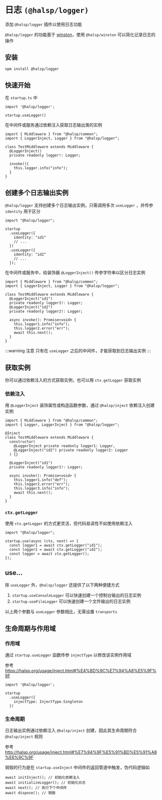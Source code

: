 # 日志 `(@halsp/logger)`

添加 `@halsp/logger` 插件以使用日志功能

`@halsp/logger` 的功能基于 [winston](https://github.com/winstonjs/winston)，使用 `@halsp/winston` 可以简化记录日志的操作

## 安装

```sh
npm install @halsp/logger
```

## 快速开始

在 `startup.ts` 中

```TS
import '@halsp/logger';

startup.useLogger()
```

在中间件或服务通过依赖注入获取日志输出类的实例

```TS
import { Middleware } from "@halsp/common";
import { LoggerInject, Logger } from "@halsp/logger";

class TestMiddleware extends Middleware {
  @LoggerInject()
  private readonly logger!: Logger;

  invoke(){
    this.logger.info("info");
  }
}
```

## 创建多个日志输出实例

`@halsp/logger` 支持创建多个日志输出实例，只需调用多次 `useLogger` ，并传参 `identity` 用于区分

```TS
import "@halsp/logger";

startup
  .useLogger({
    identity: "id1"
    // ...
  })
  .useLogger({
    identity: "id2"
    // ...
  });
```

在中间件或服务中，给装饰器 `@LoggerInject()` 传参字符串以区分日志实例

```TS
import { Middleware } from "@halsp/common";
import { LoggerInject, Logger } from "@halsp/logger";

class TestMiddleware extends Middleware {
  @LoggerInject("id1")
  private readonly logger1!: Logger;
  @LoggerInject("id2")
  private readonly logger2!: Logger;

  async invoke(): Promise<void> {
    this.logger1.info("info");
    this.logger2.error("err");
    await this.next();
  }
}
```

:::warning 注意
只有在 `useLogger` 之后的中间件，才能获取到日志输出实例
:::

## 获取实例

你可以通过依赖注入的方式获取实例，也可以用 `ctx.getLogger` 获取实例

### 依赖注入

用 `@LoggerInject` 装饰属性或构造函数参数，通过 `@halsp/inject` 依赖注入创建实例

```TS
import { Middleware } from "@halsp/common";
import { Logger, LoggerInject } from "@halsp/logger";

@Inject
class TestMiddleware extends Middleware {
  constructor(
    @LoggerInject private readonly logger1: Logger,
    @LoggerInject("id2") private readonly logger2: Logger
  ) {}

  @LoggerInject("id1")
  private readonly logger1!: Logger;

  async invoke(): Promise<void> {
    this.logger1.info("def");
    this.logger2.error("err");
    this.logger3.info("info");
    await this.next();
  }
}
```

### `ctx.getLogger`

使用 `ctx.getLogger` 的方式更灵活，但代码易读性不如使用依赖注入

```TS
import "@halsp/logger";

startup.use(async (ctx, next) => {
  const logger1 = await ctx.getLogger("id1");
  const logger2 = await ctx.getLogger("id2");
  const logger = await ctx.getLogger();
});
```

## use...

除 `useLogger` 外，`@halsp/logger` 还提供了以下两种便捷方式

1. `startup.useConsoleLogger` 可以快速创建一个控制台输出的日志实例
2. `startup.useFileLogger` 可以快速创建一个文件输出的日志实例

以上两个参数与 `useLogger` 参数相比，无需设置 `transports`

## 生命周期与作用域

### 作用域

通过 `startup.useLogger` 函数传参 `injectType` 以修改该实例作用域

参考 <https://halsp.org/usage/inject.html#%E4%BD%9C%E7%94%A8%E5%9F%9F>

```TS
import '@halsp/logger';

startup
  .useLogger({
    injectType: InjectType.Singleton
  })
```

### 生命周期

日志输出实例通过依赖注入 `@halsp/inject` 创建，因此其生命周期符合 `@halsp/inject` 规则

参考 <http://halsp.org/usage/inject.html#%E7%94%9F%E5%91%BD%E5%91%A8%E6%9C%9F>

销毁的行为是在 `startup.useInject` 中间件的返回管道中触发，伪代码逻辑如

```TS
await initInject(); // 初始化依赖注入
await initializeLogger(); // 初始化日志
await next(); // 执行下个中间件
await dispose(); // 销毁
```
